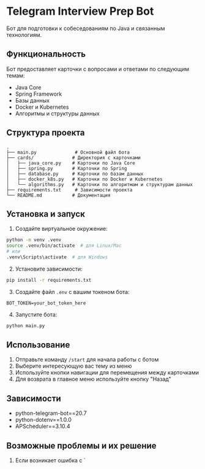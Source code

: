 # Telegram Interview Prep Bot

Бот для подготовки к собеседованиям по Java и связанным технологиям.

## Функциональность

Бот предоставляет карточки с вопросами и ответами по следующим темам:
- Java Core
- Spring Framework
- Базы данных
- Docker и Kubernetes
- Алгоритмы и структуры данных

## Структура проекта

```
.
├── main.py              # Основной файл бота
├── cards/              # Директория с карточками
│   ├── java_core.py    # Карточки по Java Core
│   ├── spring.py       # Карточки по Spring
│   ├── database.py     # Карточки по базам данных
│   ├── docker_k8s.py   # Карточки по Docker и Kubernetes
│   └── algorithms.py   # Карточки по алгоритмам и структурам данных
├── requirements.txt     # Зависимости проекта
└── README.md           # Документация
```

## Установка и запуск

1. Создайте виртуальное окружение:
```bash
python -m venv .venv
source .venv/bin/activate  # для Linux/Mac
# или
.venv\Scripts\activate  # для Windows
```

2. Установите зависимости:
```bash
pip install -r requirements.txt
```

3. Создайте файл `.env` с вашим токеном бота:
```
BOT_TOKEN=your_bot_token_here
```

4. Запустите бота:
```bash
python main.py
```

## Использование

1. Отправьте команду `/start` для начала работы с ботом
2. Выберите интересующую вас тему из меню
3. Используйте кнопки навигации для перемещения между карточками
4. Для возврата в главное меню используйте кнопку "Назад"

## Зависимости

- python-telegram-bot==20.7
- python-dotenv==1.0.0
- APScheduler==3.10.4

## Возможные проблемы и их решение

1. Если возникает ошибка с `